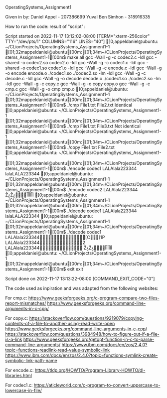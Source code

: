 OperatingSystems_Assignment1

Given in by:
Daniel Appel - 207386699
Yuval Ben Simhon - 318916335


How to run the code: 
result of "script":


Script started on 2022-11-17 13:12:02-08:00 [TERM="xterm-256color" TTY="/dev/pts/1" COLUMNS="116" LINES="40"]
]0;appeldaniel@ubuntu: ~/CLionProjects/OperatingSystems_Assignment1-1 [01;32mappeldaniel@ubuntu[00m:[01;34m~/CLionProjects/OperatingSystems_Assignment1-1[00m$ make all
gcc -Wall -g -c codec2.c -ldl
gcc -shared -o codec2.so codec2.o -ldl
gcc -Wall -g -c codec1.c -ldl
gcc -shared -o codec1.so codec1.o -ldl
gcc -Wall -g -c encode.c -ldl
gcc -Wall -g -o encode encode.o ./codec1.so ./codec2.so -lm -ldl
gcc -Wall -g -c decode.c -ldl
gcc -Wall -g -o decode decode.o ./codec1.so ./codec2.so -lm -ldl
gcc -Wall -g -c copy.c
gcc -Wall -g -o copy copy.o
gcc -Wall -g -c cmp.c
gcc -Wall -g -o cmp cmp.o
]0;appeldaniel@ubuntu: ~/CLionProjects/OperatingSystems_Assignment1-1 [01;32mappeldaniel@ubuntu[00m:[01;34m~/CLionProjects/OperatingSystems_Assignment1-1[00m$ ./cmp File1.txt File2.txt
Identical
]0;appeldaniel@ubuntu: ~/CLionProjects/OperatingSystems_Assignment1-1 [01;32mappeldaniel@ubuntu[00m:[01;34m~/CLionProjects/OperatingSystems_Assignment1-1[00m$ ./cmp File1.txt File3.txt
Not identical
]0;appeldaniel@ubuntu: ~/CLionProjects/OperatingSystems_Assignment1-1 [01;32mappeldaniel@ubuntu[00m:[01;34m~/CLionProjects/OperatingSystems_Assignment1-1[00m$ ./copy File1.txt File2.txt
]0;appeldaniel@ubuntu: ~/CLionProjects/OperatingSystems_Assignment1-1 [01;32mappeldaniel@ubuntu[00m:[01;34m~/CLionProjects/OperatingSystems_Assignment1-1[00m$ ./encode codec1 LALAlala223344
lalaLALA223344
]0;appeldaniel@ubuntu: ~/CLionProjects/OperatingSystems_Assignment1-1 [01;32mappeldaniel@ubuntu[00m:[01;34m~/CLionProjects/OperatingSystems_Assignment1-1[00m$ ./encode codec2 LALAlala223344
Ž¿Ž¿ÎÎÍÍÌÌ
]0;appeldaniel@ubuntu: ~/CLionProjects/OperatingSystems_Assignment1-1 [01;32mappeldaniel@ubuntu[00m:[01;34m~/CLionProjects/OperatingSystems_Assignment1-1[00m$ ./decode codec1 LALAlala223344
lalaLALA223344
]0;appeldaniel@ubuntu: ~/CLionProjects/OperatingSystems_Assignment1-1 [01;32mappeldaniel@ubuntu[00m:[01;34m~/CLionProjects/OperatingSystems_Assignment1-1[00m$ ./decode codec1 LALAlala223344[C[1P LALAlala2233442 LALAlala223344
Ž¿Ž¿ÎÎÍÍÌÌ
]0;appeldaniel@ubuntu: ~/CLionProjects/OperatingSystems_Assignment1-1 [01;32mappeldaniel@ubuntu[00m:[01;34m~/CLionProjects/OperatingSystems_Assignment1-1[00m$ exit
exit

Script done on 2022-11-17 13:13:22-08:00 [COMMAND_EXIT_CODE="0"]



The code used as inpiration and was adapted from the following websites:

For cmp.c:
https://www.geeksforgeeks.org/c-program-compare-two-files-report-mismatches/
https://www.geeksforgeeks.org/command-line-arguments-in-c-cpp/

For copy.c:
https://stackoverflow.com/questions/9219079/copying-contents-of-a-file-to-another-using-read-write-open
https://www.geeksforgeeks.org/command-line-arguments-in-c-cpp/
https://stackoverflow.com/questions/3984948/how-to-figure-out-if-a-file-is-a-link
https://www.geeksforgeeks.org/getopt-function-in-c-to-parse-command-line-arguments/
https://www.ibm.com/docs/en/zos/2.4.0?topic=functions-readlink-read-value-symbolic-link
https://www.ibm.com/docs/en/zos/2.4.0?topic=functions-symlink-create-symbolic-link-path-name

For encode.c:
https://tldp.org/HOWTO/Program-Library-HOWTO/dl-libraries.html

For codec1.c:
https://aticleworld.com/c-program-to-convert-uppercase-to-lowercase-in-file/
